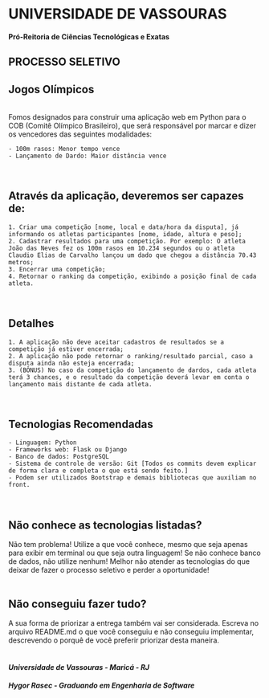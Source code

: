 # UNIVERSIDADE DE VASSOURAS
#### Pró-Reitoria de Ciências Tecnológicas e Exatas
## PROCESSO SELETIVO

## Jogos Olímpicos
<br>
Fomos designados para construir uma aplicação web em Python para o COB (Comitê Olímpico Brasileiro), que será responsável por marcar e dizer os vencedores das seguintes modalidades:

<br>

    - 100m rasos: Menor tempo vence
    - Lançamento de Dardo: Maior distância vence
<br>

## Através da aplicação, deveremos ser capazes de:

    1. Criar uma competição [nome, local e data/hora da disputa], já informando os atletas participantes [nome, idade, altura e peso];
    2. Cadastrar resultados para uma competição. Por exemplo: O atleta João das Neves fez os 100m rasos em 10.234 segundos ou o atleta Claudio Elias de Carvalho lançou um dado que chegou a distância 70.43 metros;
    3. Encerrar uma competição;
    4. Retornar o ranking da competição, exibindo a posição final de cada atleta.
<br>

## Detalhes

    1. A aplicação não deve aceitar cadastros de resultados se a competição já estiver encerrada;
    2. A aplicação não pode retornar o ranking/resultado parcial, caso a disputa ainda não esteja encerrada;
    3. (BÔNUS) No caso da competição do lançamento de dardos, cada atleta terá 3 chances, e o resultado da competição deverá levar em conta o lançamento mais distante de cada atleta.
<br>

## Tecnologias Recomendadas

    - Linguagem: Python
    - Frameworks web: Flask ou Django
    - Banco de dados: PostgreSQL
    - Sistema de controle de versão: Git [Todos os commits devem explicar de forma clara e completa o que está sendo feito.]
    - Podem ser utilizados Bootstrap e demais bibliotecas que auxiliam no front.
<br>

## Não conhece as tecnologias listadas?
Não tem problema! Utilize a que você conhece, mesmo que seja apenas para exibir em terminal ou que seja outra linguagem! Se não conhece banco de dados, não utilize nenhum! Melhor não atender as tecnologias do que deixar de fazer o processo seletivo e perder a oportunidade!
<br>
<br>

## Não conseguiu fazer tudo?
A sua forma de priorizar a entrega também vai ser considerada. Escreva no arquivo README.md o que você conseguiu e não conseguiu implementar, descrevendo o porquê de você preferir priorizar desta maneira.
<br>
<br>

#### *Universidade de Vassouras - Maricá  - RJ*
#### *Hygor Rasec - Graduando em Engenharia de Software*